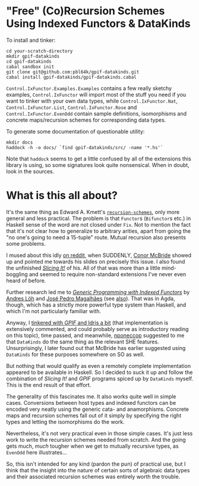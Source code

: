 # "Free" (Co)Recursion Schemes Using Indexed Functors & DataKinds

To install and tinker:

    cd your-scratch-directory
    mkdir gpif-datakinds
    cd gpif-datakinds
    cabal sandbox init
    git clone git@github.com:pbl64k/gpif-datakinds.git
    cabal install gpif-datakinds/gpif-datakinds.cabal

`Control.IxFunctor.Examples.Examples` contains a few really sketchy examples,
`Control.IxFunctor` will import most of the stuff you need if you want to
tinker with your own data types, while `Control.IxFunctor.Nat`,
`Control.IxFunctor.List`, `Control.IxFunctor.Rose` and
`Control.IxFunctor.EvenOdd` contain sample definitions, isomorphisms and
concrete maps/recursion schemes for corresponding data types.

To generate some documentation of questionable utility:

    mkdir docs
    haddock -h -o docs/ `find gpif-datakinds/src/ -name '*.hs'`

Note that `haddock` seems to get a little confused by all of the extensions
this library is using, so some signatures look quite nonsensical. When in
doubt, look in the sources.

# What is this all about?

It's the same thing as Edward A. Kmett's [`recursion-schemes`](https://github.com/ekmett/recursion-schemes),
only more general and less practical. The problem is that `Functor`s
(`Bifunctor`s etc.) in Haskell sense of the word are not closed under `Fix`.
Not to mention the fact that it's not clear how to generalize to arbitrary
arities, apart from going the "no one's going to need a 15-tuple" route.
Mutual recursion also presents some problems.

I mused about this idly [on reddit](https://www.reddit.com/r/haskell/comments/3dcidp/the_evolution_of_a_haskell_programmer/ct3yvr9?context=3),
when SUDDENLY, [Conor McBride](https://github.com/pigworker) showed up and
pointed me towards his slides on precisely this issue. I also found the unfinished
[*Slicing It!*](https://personal.cis.strath.ac.uk/conor.mcbride/pub/SlicingIt/SlicingIt.pdf)
of his. All of that was more than a little mind-boggling and seemed to require
non-standard extensions I've never even heard of before.

Further research led me to [*Generic Programming with Indexed Functors*](http://dreixel.net/research/pdf/gpif.pdf)
by [Andres Löh](https://github.com/kosmikus) and [José Pedro Magalhães](https://github.com/dreixel)
(see [also](https://github.com/kosmikus/indexed)). That was in Agda, though,
which has a strictly more powerful type system than Haskell, and which I'm
not particularly familiar with.

Anyway, I [tinkered with *GPIF* and Idris a bit](https://github.com/pbl64k/gpif-idris)
(that implementation is extensively commented, and could probably serve as introductory
reading on this topic), time passed, and meanwhile, [nponeccop](https://github.com/nponeccop)
suggested to me that `DataKinds` do the same thing as the relevant SHE features.
Unsurprisingly, I later found out that McBride has earlier suggested using `DataKinds`
for these purposes somewhere on SO as well.

But nothing that would qualify as even a remotely complete implementation
appeared to be available in Haskell. So I decided to suck it up and follow
the combination of *Slicing It!* and *GPIF* programs spiced up by `DataKinds`
myself. This is the end result of that effort.

The generality of this fascinates me. It also works quite well in simple
cases. Conversions between host types and indexed functors can be encoded
very neatly using the generic cata- and anamorphisms. Concrete maps and
recursion schemes fall out of it simply by specifying the right types and
letting the isomorphisms do the work.

Nevertheless, it's not very practical even in those simple cases. It's
just less work to write the recursion schemes needed from scratch. And the
going gets much, *much* tougher when we get to mutually recursive types,
as `EvenOdd` here illustrates...

So, this isn't intended for any kind (pardon the pun) of practical use,
but I think that the insight into the nature of certain sorts of algebraic data
types and their associated recursion schemes was entirely worth the trouble.

